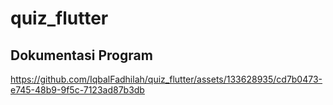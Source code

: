 # quiz_flutter

## Dokumentasi Program

https://github.com/IqbalFadhilah/quiz_flutter/assets/133628935/cd7b0473-e745-48b9-9f5c-7123ad87b3db

